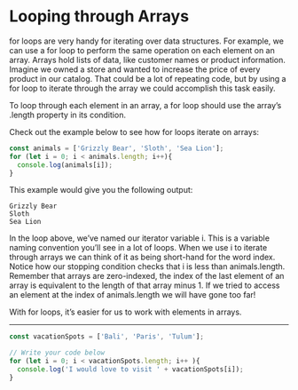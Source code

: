 # Looping through Arrays
for loops are very handy for iterating over data structures. For example, we can use a for loop to perform the same operation on each element on an array. Arrays hold lists of data, like customer names or product information. Imagine we owned a store and wanted to increase the price of every product in our catalog. That could be a lot of repeating code, but by using a for loop to iterate through the array we could accomplish this task easily.

To loop through each element in an array, a for loop should use the array’s .length property in its condition.

Check out the example below to see how for loops iterate on arrays:

```js
const animals = ['Grizzly Bear', 'Sloth', 'Sea Lion'];
for (let i = 0; i < animals.length; i++){
  console.log(animals[i]);
}
```

This example would give you the following output:
```
Grizzly Bear
Sloth
Sea Lion
```
In the loop above, we’ve named our iterator variable i. This is a variable naming convention you’ll see in a lot of loops. When we use i to iterate through arrays we can think of it as being short-hand for the word index. Notice how our stopping condition checks that i is less than animals.length. Remember that arrays are zero-indexed, the index of the last element of an array is equivalent to the length of that array minus 1. If we tried to access an element at the index of animals.length we will have gone too far!

With for loops, it’s easier for us to work with elements in arrays.

***

```js
const vacationSpots = ['Bali', 'Paris', 'Tulum'];

// Write your code below
for (let i = 0; i < vacationSpots.length; i++ ){
  console.log('I would love to visit ' + vacationSpots[i]);
}
```